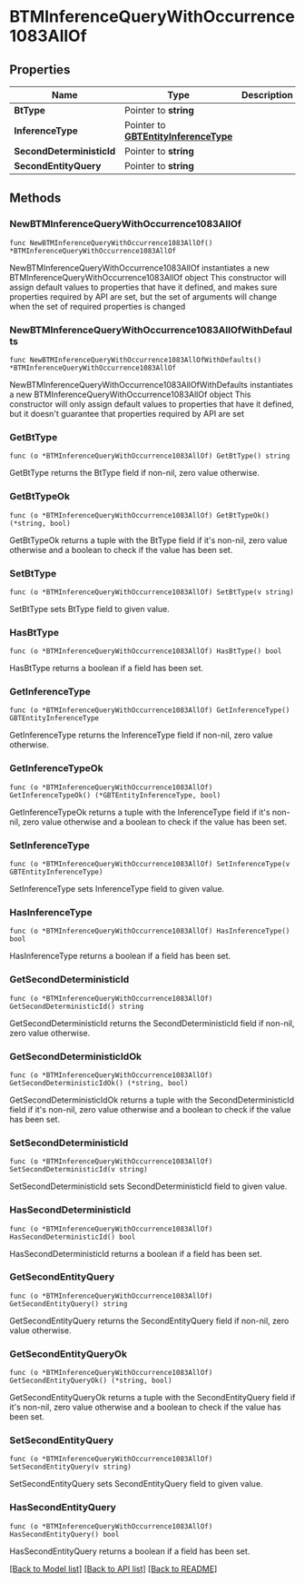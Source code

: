 # BTMInferenceQueryWithOccurrence1083AllOf

## Properties

Name | Type | Description | Notes
------------ | ------------- | ------------- | -------------
**BtType** | Pointer to **string** |  | [optional] 
**InferenceType** | Pointer to [**GBTEntityInferenceType**](GBTEntityInferenceType.md) |  | [optional] 
**SecondDeterministicId** | Pointer to **string** |  | [optional] 
**SecondEntityQuery** | Pointer to **string** |  | [optional] 

## Methods

### NewBTMInferenceQueryWithOccurrence1083AllOf

`func NewBTMInferenceQueryWithOccurrence1083AllOf() *BTMInferenceQueryWithOccurrence1083AllOf`

NewBTMInferenceQueryWithOccurrence1083AllOf instantiates a new BTMInferenceQueryWithOccurrence1083AllOf object
This constructor will assign default values to properties that have it defined,
and makes sure properties required by API are set, but the set of arguments
will change when the set of required properties is changed

### NewBTMInferenceQueryWithOccurrence1083AllOfWithDefaults

`func NewBTMInferenceQueryWithOccurrence1083AllOfWithDefaults() *BTMInferenceQueryWithOccurrence1083AllOf`

NewBTMInferenceQueryWithOccurrence1083AllOfWithDefaults instantiates a new BTMInferenceQueryWithOccurrence1083AllOf object
This constructor will only assign default values to properties that have it defined,
but it doesn't guarantee that properties required by API are set

### GetBtType

`func (o *BTMInferenceQueryWithOccurrence1083AllOf) GetBtType() string`

GetBtType returns the BtType field if non-nil, zero value otherwise.

### GetBtTypeOk

`func (o *BTMInferenceQueryWithOccurrence1083AllOf) GetBtTypeOk() (*string, bool)`

GetBtTypeOk returns a tuple with the BtType field if it's non-nil, zero value otherwise
and a boolean to check if the value has been set.

### SetBtType

`func (o *BTMInferenceQueryWithOccurrence1083AllOf) SetBtType(v string)`

SetBtType sets BtType field to given value.

### HasBtType

`func (o *BTMInferenceQueryWithOccurrence1083AllOf) HasBtType() bool`

HasBtType returns a boolean if a field has been set.

### GetInferenceType

`func (o *BTMInferenceQueryWithOccurrence1083AllOf) GetInferenceType() GBTEntityInferenceType`

GetInferenceType returns the InferenceType field if non-nil, zero value otherwise.

### GetInferenceTypeOk

`func (o *BTMInferenceQueryWithOccurrence1083AllOf) GetInferenceTypeOk() (*GBTEntityInferenceType, bool)`

GetInferenceTypeOk returns a tuple with the InferenceType field if it's non-nil, zero value otherwise
and a boolean to check if the value has been set.

### SetInferenceType

`func (o *BTMInferenceQueryWithOccurrence1083AllOf) SetInferenceType(v GBTEntityInferenceType)`

SetInferenceType sets InferenceType field to given value.

### HasInferenceType

`func (o *BTMInferenceQueryWithOccurrence1083AllOf) HasInferenceType() bool`

HasInferenceType returns a boolean if a field has been set.

### GetSecondDeterministicId

`func (o *BTMInferenceQueryWithOccurrence1083AllOf) GetSecondDeterministicId() string`

GetSecondDeterministicId returns the SecondDeterministicId field if non-nil, zero value otherwise.

### GetSecondDeterministicIdOk

`func (o *BTMInferenceQueryWithOccurrence1083AllOf) GetSecondDeterministicIdOk() (*string, bool)`

GetSecondDeterministicIdOk returns a tuple with the SecondDeterministicId field if it's non-nil, zero value otherwise
and a boolean to check if the value has been set.

### SetSecondDeterministicId

`func (o *BTMInferenceQueryWithOccurrence1083AllOf) SetSecondDeterministicId(v string)`

SetSecondDeterministicId sets SecondDeterministicId field to given value.

### HasSecondDeterministicId

`func (o *BTMInferenceQueryWithOccurrence1083AllOf) HasSecondDeterministicId() bool`

HasSecondDeterministicId returns a boolean if a field has been set.

### GetSecondEntityQuery

`func (o *BTMInferenceQueryWithOccurrence1083AllOf) GetSecondEntityQuery() string`

GetSecondEntityQuery returns the SecondEntityQuery field if non-nil, zero value otherwise.

### GetSecondEntityQueryOk

`func (o *BTMInferenceQueryWithOccurrence1083AllOf) GetSecondEntityQueryOk() (*string, bool)`

GetSecondEntityQueryOk returns a tuple with the SecondEntityQuery field if it's non-nil, zero value otherwise
and a boolean to check if the value has been set.

### SetSecondEntityQuery

`func (o *BTMInferenceQueryWithOccurrence1083AllOf) SetSecondEntityQuery(v string)`

SetSecondEntityQuery sets SecondEntityQuery field to given value.

### HasSecondEntityQuery

`func (o *BTMInferenceQueryWithOccurrence1083AllOf) HasSecondEntityQuery() bool`

HasSecondEntityQuery returns a boolean if a field has been set.


[[Back to Model list]](../README.md#documentation-for-models) [[Back to API list]](../README.md#documentation-for-api-endpoints) [[Back to README]](../README.md)


